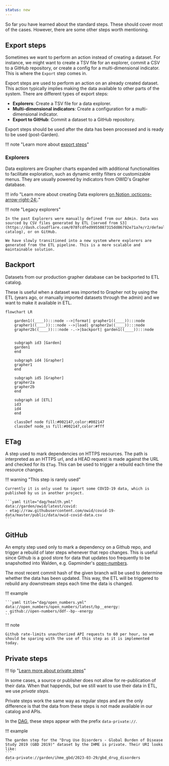 ```yaml
---
status: new
---
```


So far you have learned about the standard steps. These should cover most of the cases. However, there are some other steps worth mentioning.

## Export steps

Sometimes we want to perform an action instead of creating a dataset. For instance, we might want to create a TSV file for an explorer, commit a CSV to a GitHub repository, or create a config for a multi-dimensional indicator. This is where the `Export` step comes in.

Export steps are used to perform an action on an already created dataset. This action typically implies making the data available to other parts of the system. There are different types of export steps:

- **Explorers**: Create a TSV file for a data explorer.
- **Multi-dimensional indicators**: Create a configuration for a multi-dimensional indicator.
- **Export to GitHub**: Commit a dataset to a GitHub repository.

Export steps should be used after the data has been processed and is ready to be used (post-Garden).

!!! note "Learn more about [export steps](../../guides/data-work/export-data.md)"

### Explorers

Data explorers are Grapher charts expanded with additional functionalities to facilitate exploration, such as dynamic entity filters or customizable menus. They are usually powered by indicators from OWID's Grapher database.

!!! info "Learn more about creating Data explorers [on Notion :octicons-arrow-right-24:](https://www.notion.so/owid/Creating-Data-Explorers-cf47a5ef90f14c1fba8fc243aba79be7)."

!!! note "Legacy explorers"

    In the past Explorers were manually defined from our Admin. Data was sourced by CSV files generated by ETL [served from S3](https://dash.cloudflare.com/078fcdfed9955087315dd86792e71a7e/r2/default/buckets/owid-catalog), or on GitHub.

    We have slowly transitioned into a new system where explorers are generated from the ETL pipeline. This is a more scalable and maintainable solution.

## Backport

Datasets from our production grapher database can be backported to ETL catalog.

These is useful when a dataset was imported to Grapher not by using the ETL (years ago, or manually imported datasets through the admin) and we want to make it available in ETL.

```mermaid
flowchart LR

    garden1((____)):::node -->|format| grapher1((____)):::node
    grapher1((____)):::node -->|load| grapher2a((____)):::node
    grapher2b((____)):::node -.->|backport| garden1((____)):::node


    subgraph id3 [Garden]
    garden1
    end

    subgraph id4 [Grapher]
    grapher1
    end

    subgraph id5 [Grapher]
    grapher2a
    grapher2b
    end

    subgraph id [ETL]
    id3
    id4
    end

    classDef node fill:#002147,color:#002147
    classDef node_ss fill:#002147,color:#fff
```


## ETag

A step used to mark dependencies on HTTPS resources. The path is interpreted as an HTTPS url, and a HEAD request is made against the URL and checked for its `ETag`. This can be used to trigger a rebuild each time the resource changes.

!!! warning "This step is rarely used"

    Currently it is only used to import some COVID-19 data, which is published by us in another project.

    ```yaml title="dag/health.yml"
    data://garden/owid/latest/covid:
    - etag://raw.githubusercontent.com/owid/covid-19-data/master/public/data/owid-covid-data.csv
    ```

## GitHub

An empty step used only to mark a dependency on a Github repo, and trigger a rebuild of later steps whenever that repo changes. This is useful since Github is a good store for data that updates too frequently to be snapshotted into Walden, e.g. Gapminder's [open-numbers](https://github.com/open-numbers/).

The most recent commit hash of the given branch will be used to determine whether the data has been updated. This way, the ETL will be triggered to rebuild any downstream steps each time the data is changed.

!!! example

    ```yaml title="dag/open_numbers.yml"
    data://open_numbers/open_numbers/latest/bp__energy:
    - github://open-numbers/ddf--bp--energy
    ```

!!! note

    Github rate-limits unauthorized API requests to 60 per hour, so we should be sparing with the use of this step as it is implemented today.

## Private steps

!!! tip "[Learn more about private steps](../../guides/private-import.md)"

In some cases, a source or publisher does not allow for re-publication of their data. When that happends, but we still want to use their data in ETL, we use _private steps_.

Private steps work the same way as regular steps and are the only difference is that the data from these steps is not made available in our catalog and APIs.

In the [DAG](../../design/dag.md), these steps appear with the prefix `data-private://`.

!!! example

    The garden step for the "Drug Use Disorders - Global Burden of Disease Study 2019 (GBD 2019)" dataset by the IHME is private. Their URI looks like:
    ```
    data-private://garden/ihme_gbd/2023-03-29/gbd_drug_disorders
    ```
